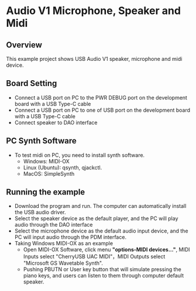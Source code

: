 # Audio V1 Microphone, Speaker and Midi

## Overview

This example project shows USB Audio V1 speaker, microphone and midi device.

## Board Setting

- Connect a USB port on PC to the PWR DEBUG port on the development board with a USB Type-C cable
- Connect a USB port on PC to one of USB port on the development board with a USB Type-C cable
- Connect speaker to DAO interface

## PC Synth Software
 - To test midi on PC, you need to install synth software.
    - Windows: MIDI-OX
    - Linux (Ubuntu): qsynth, qjackctl.
    - MacOS: SimpleSynth

## Running the example

- Download the program and run. The computer can automatically install the USB audio driver.
- Select the speaker device as the default player, and the PC will play audio through the DAO interface
- Select the microphone device as the default audio input device, and the PC will input audio through the PDM interface.
- Taking Windows MIDI-OX as an example
    - Open MIDI-OX Software, click menu **"options-MIDI devices..."**, MIDI Inputs select "CherryUSB UAC MIDI"，MIDI Outputs select "Microsoft GS Wavetable Synth". 
    - Pushing PBUTN or User key button that will simulate pressing the piano keys, and users can listen to them through computer default speaker.
